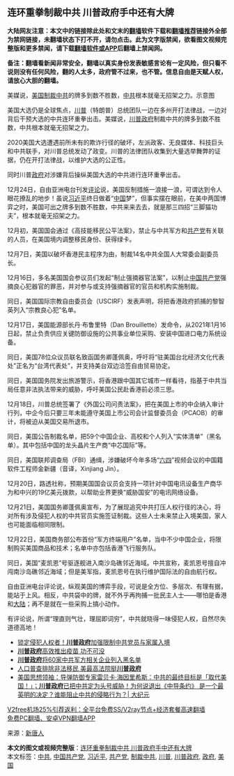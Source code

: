  <h2>连环重拳制裁中共 川普政府手中还有大牌</h2> <p class="notice"><b>大陆网友注意：本文中的链接除此处和文末的<a href="https://github.com/bannedbook/fanqiang" >翻墙</a>软件下载和<a href="https://github.com/killgcd/justmysocks/blob/master/README.md">翻墙推荐</a>链接外全部为禁网链接，未翻墙状态下打不开，请勿点击。此为文字版禁闻，欲看图文视频完整版和更多禁闻，请下载<a href="https://github.com/bannedbook/fanqiang">翻墙软件或APP</a>后翻墙上禁闻网。</p><p>备注：翻墙看新闻非常安全，翻墙以真实身份发表敏感言论有一定风险，但只看不说则没有任何风险，翻的人太多，政府管不过来，也不管。信息自由是天赋人权，请放心大胆的翻墙。</b></p>  <div class="entry"> <p id="conimg">美媒说，<a href="https://www.bannedbook.org/bnews/tag/%e7%be%8e%e5%9b%bd/" class="st_tag internal_tag" rel="tag" title="标签 美国 下的日志">美国</a><a href="https://www.bannedbook.org/bnews/tag/%E5%88%B6%E8%A3%81%E4%B8%AD%E5%85%B1/" class="st_tag internal_tag" rel="tag" title="标签 制裁中共 下的日志">制裁中共</a>的牌多到数不胜数，<a href="https://www.bannedbook.org/bnews/tag/%e4%b8%ad%e5%85%b1/" class="st_tag internal_tag" rel="tag" title="标签 中共 下的日志">中共</a>根本就毫无招架之力。示意图</p> <p>美国大选仍是全球焦点，<a href="https://www.bannedbook.org/bnews/tag/%e5%b7%9d%e6%99%ae/" class="st_tag internal_tag" rel="tag" title="标签 川普 下的日志">川普</a>（特朗普）总统团队一边在多州开打法律战，一边对背后干预大选的中共连环重拳出击。美媒说，<a href="https://www.bannedbook.org/bnews/tag/%e5%b7%9d%e6%99%ae%e6%94%bf%e5%ba%9c/" class="st_tag internal_tag" rel="tag" title="标签 川普政府 下的日志">川普政府</a>制裁中共的牌多到数不胜数，中共根本就毫无招架之力。</p> <p>2020美国大选遭遇前所未有的欺诈行径的破坏，左派政客、无良媒体、科技巨头和中共联手，对川普总统发动了政变。川普的法律团队收集到大量选举舞弊的证据，仍在开打法律战，以维护大选的公正性。</p> <p>同时川普<a href="https://www.bannedbook.org/bnews/tag/%e6%94%bf%e5%ba%9c/" class="st_tag internal_tag" rel="tag" title="标签 政府 下的日志">政府</a>对涉嫌背后操纵美国大选的中共进行连环重拳出击。</p> <p>12月24日，自由亚洲电台刊发<span class='wp_keywordlink_affiliate'><a href="https://www.bannedbook.org/bnews/comments/" title="新闻评论" target="_blank">评论</a></span>说，美国反制措施一浪接一浪，可谓达到令人眼花撩乱的地步！虽说<a href="https://www.bannedbook.org/bnews/tag/%e4%b9%a0%e8%bf%91%e5%b9%b3/" class="st_tag internal_tag" rel="tag" title="标签 习近平 下的日志">习近平</a>终日做着“<span class='wp_keywordlink_affiliate'><a href="https://www.bannedbook.org/" title="中国" target="_blank">中国</a></span>梦”，但事实摆在眼前，在美中两国博弈之时，美国可出之牌多到数不胜数，中共来来去去，就是那三四招“三脚猫功夫”，根本就毫无招架之力。</p>  <p>12月初，美国国会通过《高技能移民公平法案》，禁止与中共军方和<a href="https://www.bannedbook.org/bnews/tag/%e5%85%b1%e4%ba%a7%e5%85%9a/" class="st_tag internal_tag" rel="tag" title="标签 共产党 下的日志">共产党</a>有关联的人员，在美国境内调整移民身份、获得绿卡。</p> <p>12月7日，美国以破坏香港民主程序为由，制裁14名中共全国人大常委会副委员长。</p> <p>12月16日，多名美国国会参议员们发起“制止强摘器官法案”，以制止<a href="https://www.bannedbook.org/bnews/tag/%e4%b8%ad%e5%9b%bd%e5%85%b1%e4%ba%a7%e5%85%9a/" class="st_tag internal_tag" rel="tag" title="标签 中国共产党 下的日志">中国共产党</a>强摘良心犯器官的罪恶，并对参与或支持强摘器官的官员和机构实施制裁。</p> <p>同日，美国国际宗教自由委员会（USCIRF）发表声明，将把香港政府抓捕的黎智英列入“宗教良心犯”名单。</p> <p>12月17日，美国能源部长丹‧布鲁里特（Dan Brouillette）发命令，从2021年1月16日起，禁止负责供应关键防御设施的公共事业单位采购、安装中国进口电力系统设备。</p>  <p>同日，美国78位众议员联名致函国务卿蓬佩奥，呼吁将“驻美国台北经济文化代表处”正名为“台湾代表处”，并支持美台双边洽签自由贸易协定。</p> <p>同日，美国国务院发出旅游警示，将香港跟中国其它城市一样看待，指基于中共当局任意非法执法带来的威胁，呼吁美国公民赴香港前必须三思。</p> <p>12月18日，川普总统签署了《外国公司问责法案》，把在美国上市的中企纳入审计行列，中企今后只要三年未能遵守美国上市公司会计监督委员会（PCAOB）的审计，将被迫从美国交易所退市。</p> <p>同日，美国公告制裁名单，把59个中国企业、高校和个人列入“实体清单”（黑名单）。其中包括中国的龙头晶片生产商“中芯国际”等。</p> <p>同日，美国联邦调查局（FBI）通缉，涉嫌破坏今年多场“<span class='wp_keywordlink'><a href="https://www.bannedbook.org/forum2/topic2509.html" title="《中国六四真相》" target="_blank">六四</a></span>”视频会议的中国籍软件工程师金新疆（音译，Xinjiang Jin）。</p>  <p>12月20日，路透社称，预期美国国会议员会支持一项针对中国电讯设备生产商华为和中兴的19亿美元拨款，以帮助业界更换“威胁国安”的电讯网络设备。</p> <p>12月21日，美国国务卿蓬佩奥宣布，为了展现追究中共打压人权行径的决心，将对所有涉及侵犯人权的中共官员实施签证制裁。这些人士未来禁止入境美国，家人也可能面临相同限制。</p> <p>12月22日，美国商务部公布首份“军方终端用户”名单，当中不少中国企业，将限制购买美国商品和技术；名单中亦包括香港飞行服务队。</p> <p>同日，美国“麦凯恩”号驱逐舰进入南沙岛礁邻近海域。中共宣称，麦凯恩号擅自冲闯南沙岛礁邻近海域；但是美军指，麦凯恩号在执行维护国际法的自由航行权。</p> <p>自由亚洲电台评论说，纵观美国的博弈手段，可说是全方位、多层次、有理有据，能站于上风。相反，中共袋中的牌，就不外乎再拘捕一批民主人士——哪怕是香港和<span class='wp_keywordlink_affiliate'><a href="https://www.bannedbook.org/" title="大陆" target="_blank">大陆</a></span>；再不是就在一些采购上搞小动作。</p>  <p>有评论说，所谓“理直则气壮，理屈即词穷”，中共就晓得一味侵犯人权，自然尽失道德高地！</p> <ul class='op-related-articles' title='相关阅读'> <li><a href='https://www.bannedbook.org/bnews/bannedvideo/20201222/1452791.html' target='_blank'>锁定侵犯人权者！<b>川普政府</b>加强限制中共党员与家属入境</a></li> <li><a href='https://www.bannedbook.org/bnews/ssgc/20201221/1451776.html' target='_blank'><b>川普政府</b>高效推出疫苗 功不可没</a></li> <li><a href='https://www.bannedbook.org/bnews/cbnews/20201219/1450703.html' target='_blank'><b>川普政府</b>将60家中共军方相关企业列入黑名单</a></li> <li><a href='https://www.bannedbook.org/bnews/cnnews/20201219/1450636.html' target='_blank'>人口普查排除非法移民 美最高法院挺<b>川普政府</b></a></li> <li><a href='https://www.bannedbook.org/bnews/cbnews/20201216/1449204.html' target='_blank'>美国思想领袖：导弹防御专家雷贝卡·海因里希斯：中共的最终目标是「取代美国！」；<b>川普政府</b>已把中共定为头号威胁！为何说退出《中导条约》 是一个最英明的决定？谁能阻止中共的侵略行为？| 大纪元</a></li> </ul> <p class="texttj"> <a href="https://github.com/bannedbook/fanqiang/wiki/V2ray%E6%9C%BA%E5%9C%BA" target="_blank">V2free机场25%引荐返利：全平台免费SS/V2ray节点+经济套餐高速翻墙</a><br/> <a href="https://github.com/bannedbook/fanqiang/wiki/%E7%A6%81%E9%97%BB%E7%BD%91%E5%AE%89%E5%8D%93%E7%BF%BB%E5%A2%99%E6%96%B0%E9%97%BBAPP" target="_blank">免费PC翻墙、安卓VPN翻墙APP</a></p><p> 来源：<span class='wp_keywordlink_affiliate'><a href="https://www.ntdtv.com/" title="新唐人">新唐人</a></span> </p><a name='sharetosocial'></a>       <div><b>本文的图文或视频完整版</b>：<a href='https://www.bannedbook.org/bnews/cbnews/20201225/1454721.html'>连环重拳制裁中共 川普政府手中还有大牌</a></div>  </div><!--END ENTRY--> <div class="postfooter"> <div>本文标签：<a href="https://www.bannedbook.org/bnews/tag/%e4%b8%ad%e5%85%b1/" rel="tag">中共</a>, <a href="https://www.bannedbook.org/bnews/tag/%e4%b8%ad%e5%9b%bd%e5%85%b1%e4%ba%a7%e5%85%9a/" rel="tag">中国共产党</a>, <a href="https://www.bannedbook.org/bnews/tag/%e4%b9%a0%e8%bf%91%e5%b9%b3/" rel="tag">习近平</a>, <a href="https://www.bannedbook.org/bnews/tag/%e5%85%b1%e4%ba%a7%e5%85%9a/" rel="tag">共产党</a>, <a href="https://www.bannedbook.org/bnews/tag/%E5%88%B6%E8%A3%81%E4%B8%AD%E5%85%B1/" rel="tag">制裁中共</a>, <a href="https://www.bannedbook.org/bnews/tag/%e5%b7%9d%e6%99%ae/" rel="tag">川普</a>, <a href="https://www.bannedbook.org/bnews/tag/%e5%b7%9d%e6%99%ae%e6%94%bf%e5%ba%9c/" rel="tag">川普政府</a>, <a href="https://www.bannedbook.org/bnews/tag/%e6%94%bf%e5%ba%9c/" rel="tag">政府</a>, <a href="https://www.bannedbook.org/bnews/tag/%e7%be%8e%e5%9b%bd/" rel="tag">美国</a></div>  </div><!--END POSTFOOTER--> 